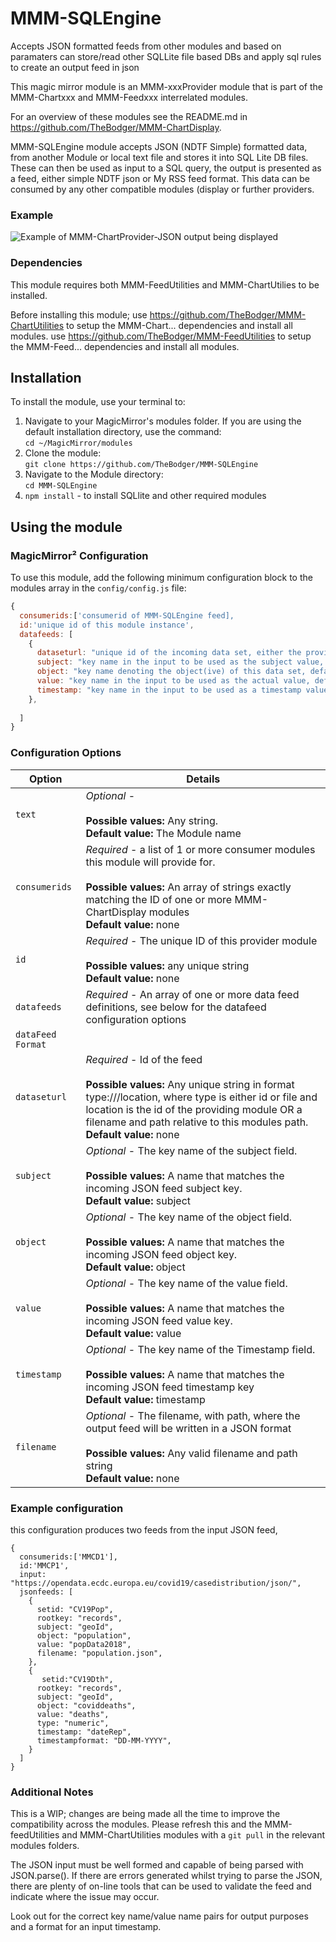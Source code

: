 # MMM-SQLEngine
Accepts JSON formatted feeds from other modules and based on paramaters can store/read other SQLLite file based DBs and apply sql rules to create an output feed in json

This magic mirror module is an MMM-xxxProvider module that is part of the MMM-Chartxxx and MMM-Feedxxx interrelated modules.

For an overview of these modules see the README.md in https://github.com/TheBodger/MMM-ChartDisplay.

MMM-SQLEngine module accepts JSON (NDTF Simple) formatted data, from another Module or local text file and stores it into SQL Lite DB files. These can then be used as input to a SQL query, the output is presented as a feed, either simple NDTF json or My RSS feed format. This data can be consumed by any other compatible modules (display or further providers.

### Example
![Example of MMM-ChartProvider-JSON output being displayed](images/screenshot.png?raw=true "Example screenshot")

### Dependencies

This module requires both MMM-FeedUtilities and MMM-ChartUtilies to be installed.

Before installing this module;
		use https://github.com/TheBodger/MMM-ChartUtilities to setup the MMM-Chart... dependencies and  install all modules.
		use https://github.com/TheBodger/MMM-FeedUtilities to setup the MMM-Feed... dependencies and  install all modules.

## Installation
To install the module, use your terminal to:
1. Navigate to your MagicMirror's modules folder. If you are using the default installation directory, use the command:<br />`cd ~/MagicMirror/modules`
2. Clone the module:<br />`git clone https://github.com/TheBodger/MMM-SQLEngine`
3. Navigate to the Module directory: <br />`cd MMM-SQLEngine`
4. `npm install` - to install SQLlite and other required modules

## Using the module

### MagicMirror² Configuration

To use this module, add the following minimum configuration block to the modules array in the `config/config.js` file:
```js
{
  consumerids:['consumerid of MMM-SQLEngine feed],
  id:'unique id of this module instance',
  datafeeds: [
    {
      dataseturl: "unique id of the incoming data set, either the providing module ID in format of id:///moduleid or a file reference url, in the format file:///filename with any required paths, will always refer to the root of this module",
      subject: "key name in the input to be used as the subject value, default is subject",
      object: "key name denoting the object(ive) of this data set, default is object",
      value: "key name in the input to be used as the actual value, default is value",
      timestamp: "key name in the input to be used as a timestamp value, default is timestamp", 
    },
    
  ]
}
```

### Configuration Options

| Option                  | Details
|------------------------ |--------------
| `text`                	| *Optional* - <br><br> **Possible values:** Any string.<br> **Default value:** The Module name
| `consumerids`            | *Required* - a list of 1 or more consumer modules this module will provide for.<br><br> **Possible values:** An array of strings exactly matching the ID of one or more MMM-ChartDisplay modules <br> **Default value:** none
| `id`         | *Required* - The unique ID of this provider module<br><br> **Possible values:** any unique string<br> **Default value:** none
| `datafeeds`        | *Required* - An array of one or more data feed definitions, see below for the datafeed configuration options 
| `dataFeed Format`            |
| `dataseturl`            |*Required* -  Id of the feed<br><br> **Possible values:** Any unique string in format type:///location, where type is either id or file and location is the id of the providing module OR a filename and path relative to this modules path. <br> **Default value:** none
| `subject`            |*Optional* - The key name of the subject field.<br><br> **Possible values:** A name that matches the incoming JSON feed subject key. <br> **Default value:** subject
| `object`            |*Optional* - The key name of the object field.<br><br> **Possible values:** A name that matches the incoming JSON feed object key. <br> **Default value:** object
| `value`            |*Optional* - The key name of the value field.<br><br> **Possible values:** A name that matches the incoming JSON feed value key. <br> **Default value:** value
| `timestamp`            |*Optional* - The key name of the Timestamp field.<br><br> **Possible values:** A name that matches the incoming JSON feed timestamp key <br> **Default value:** timestamp
| `filename`            |*Optional* - The filename, with path, where the output feed will be written in a JSON format<br><br> **Possible values:** Any valid filename and path string <br> **Default value:** none

### Example configuration

this configuration produces two feeds from the input JSON feed, 

```
{
  consumerids:['MMCD1'],
  id:'MMCP1',
  input: "https://opendata.ecdc.europa.eu/covid19/casedistribution/json/",
  jsonfeeds: [
    {
      setid: "CV19Pop",
      rootkey: "records",
      subject: "geoId",
      object: "population",
      value: "popData2018",
      filename: "population.json",
    },
    {
       setid:"CV19Dth",
      rootkey: "records",
      subject: "geoId",
      object: "coviddeaths",
      value: "deaths",
      type: "numeric",
      timestamp: "dateRep",
      timestampformat: "DD-MM-YYYY",
    }
  ]
}

```

### Additional Notes

This is a WIP; changes are being made all the time to improve the compatibility across the modules. Please refresh this and the MMM-feedUtilities and MMM-ChartUtilities modules with a `git pull` in the relevant modules folders.

The JSON input must be well formed and capable of being parsed with JSON.parse(). If there are errors generated whilst trying to parse the JSON, there are plenty of on-line tools that can be used to validate the feed and indicate where the issue may occur.

Look out for the correct key name/value name pairs for output purposes and a format for an input timestamp.

